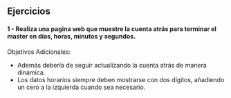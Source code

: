 ## Ejercicios

#### 1 - Realiza una pagina web que muestre la cuenta atrás para terminar el master en días, horas, minutos y segundos. 

Objetivos Adicionales:
- Además debería de seguir actualizando la cuenta atrás de manera dinámica.
- Los datos horarios siempre deben mostrarse con dos dígitos, añadiendo un cero a la izquierda cuando sea necesario.

